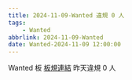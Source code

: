 ```yaml
---
title: 2024-11-09-Wanted 違規 0 人
tags:
    - Wanted
abbrlink: 2024-11-09-Wanted
date: Wanted-2024-11-09 12:00:00
---
```

Wanted 板 [板規連結](https://www.ptt.cc/bbs/Wanted/M.1608829773.A.D3B.html)
昨天違規 0 人

